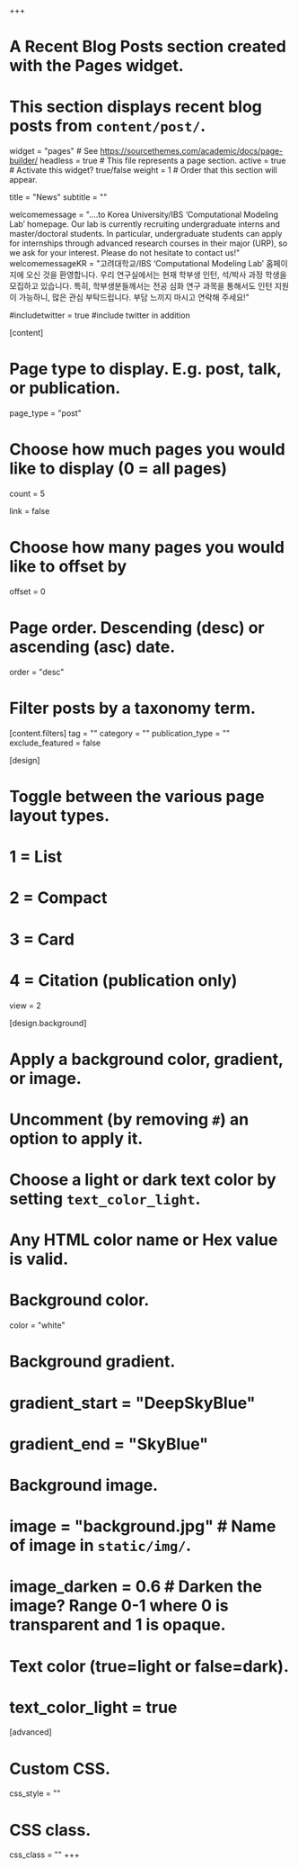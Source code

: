 +++
# A Recent Blog Posts section created with the Pages widget.
# This section displays recent blog posts from `content/post/`.

widget = "pages"  # See https://sourcethemes.com/academic/docs/page-builder/
headless = true  # This file represents a page section.
active = true  # Activate this widget? true/false
weight = 1  # Order that this section will appear.

title = "News"
subtitle = ""

welcomemessage = "....to Korea University/IBS ‘Computational Modeling Lab’ homepage. Our lab is currently recruiting undergraduate interns and master/doctoral students. In particular, undergraduate students can apply for internships through advanced research courses in their major (URP), so we ask for your interest. Please do not hesitate to contact us!"
welcomemessageKR = "고려대학교/IBS ‘Computational Modeling Lab’ 홈페이지에 오신 것을 환영합니다. 우리 연구실에서는 현재 학부생 인턴, 석/박사 과정 학생을 모집하고 있습니다. 특히, 학부생분들께서는 전공 심화 연구 과목을 통해서도 인턴 지원이 가능하니, 많은 관심 부탁드립니다. 부담 느끼지 마시고 연락해 주세요!"


#includetwitter = true #include twitter in addition


[content]
  # Page type to display. E.g. post, talk, or publication.
  page_type = "post"
  
  # Choose how much pages you would like to display (0 = all pages)
  count = 5

  link = false
  
  # Choose how many pages you would like to offset by
  offset = 0

  # Page order. Descending (desc) or ascending (asc) date.
  order = "desc"

  # Filter posts by a taxonomy term.
  [content.filters]
    tag = ""
    category = ""
    publication_type = ""
    exclude_featured = false
  
[design]
  # Toggle between the various page layout types.
  #   1 = List
  #   2 = Compact
  #   3 = Card
  #   4 = Citation (publication only)
  view = 2
  
[design.background]
  # Apply a background color, gradient, or image.
  #   Uncomment (by removing `#`) an option to apply it.
  #   Choose a light or dark text color by setting `text_color_light`.
  #   Any HTML color name or Hex value is valid.
  
  # Background color.
  color = "white"
  
  # Background gradient.
  # gradient_start = "DeepSkyBlue"
  # gradient_end = "SkyBlue"
  
  # Background image.
  # image = "background.jpg"  # Name of image in `static/img/`.
  # image_darken = 0.6  # Darken the image? Range 0-1 where 0 is transparent and 1 is opaque.

  # Text color (true=light or false=dark).
  # text_color_light = true  
  
[advanced]
 # Custom CSS. 
 css_style = ""
 
 # CSS class.
 css_class = ""
+++
